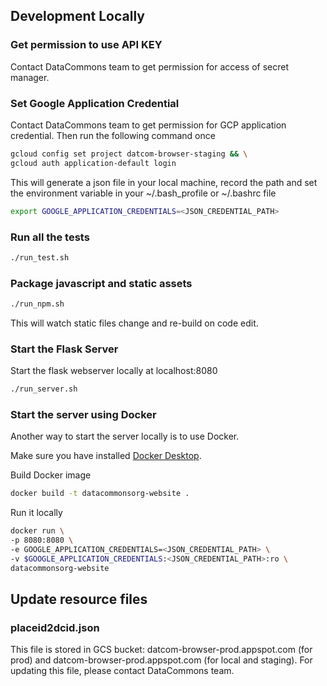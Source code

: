 ## Development Locally

### Get permission to use API KEY
Contact DataCommons team to get permission for access of secret manager.

### Set Google Application Credential
Contact DataCommons team to get permission for GCP application credential.
Then run the following command once

```bash
gcloud config set project datcom-browser-staging && \
gcloud auth application-default login

```
This will generate a json file in your local machine, record the path and set
the environment variable in your ~/.bash_profile or ~/.bashrc file

```bash
export GOOGLE_APPLICATION_CREDENTIALS=<JSON_CREDENTIAL_PATH>
```

### Run all the tests

```bash
./run_test.sh
```

### Package javascript and static assets

```bash
./run_npm.sh
```

This will watch static files change and re-build on code edit.


### Start the Flask Server

Start the flask webserver locally at localhost:8080

```bash
./run_server.sh
```

### Start the server using Docker

Another way to start the server locally is to use Docker.

Make sure you have installed [Docker Desktop](https://www.docker.com/products/docker-desktop).

Build Docker image
```bash
docker build -t datacommonsorg-website .
```

Run it locally
```bash
docker run \
-p 8080:8080 \
-e GOOGLE_APPLICATION_CREDENTIALS=<JSON_CREDENTIAL_PATH> \
-v $GOOGLE_APPLICATION_CREDENTIALS:<JSON_CREDENTIAL_PATH>:ro \
datacommonsorg-website
```

## Update resource files

### placeid2dcid.json
This file is stored in GCS bucket: datcom-browser-prod.appspot.com (for prod) and
datcom-browser-prod.appspot.com (for local and staging). For updating this file,
please contact DataCommons team.
